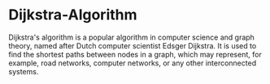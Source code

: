 # Dijkstra-Algorithm
Dijkstra's algorithm is a popular algorithm in computer science and graph theory, named after Dutch computer scientist Edsger Dijkstra. It is used to find the shortest paths between nodes in a graph, which may represent, for example, road networks, computer networks, or any other interconnected systems.
